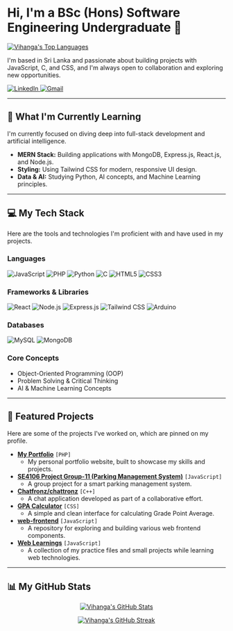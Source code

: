 # Hi, I'm a BSc (Hons) Software Engineering Undergraduate 👋

<p align="left">
  <a href="https://github.com/viha-2002/github-readme-stats">
    <img alt="Vihanga's Top Languages" src="https://github-readme-stats.vercel.app/api/top-langs/?username=RMPVSRajakaruna&layout=compact&theme=tokyonight&hide_border=true" />
  </a>
</p>

I'm based in Sri Lanka and passionate about building projects with JavaScript, C, and CSS, and I'm always open to collaboration and exploring new opportunities.

<p align="left">
  <a href="https://linkedin.com/in/vihanga-sachintha-rajakaruna" target="_blank">
    <img src="https://img.shields.io/badge/LinkedIn-0077B5?style=for-the-badge&logo=linkedin&logoColor=white" alt="LinkedIn"/>
  </a>
  <a href="mailto:vihanga1sachintha@gmail.com">
    <img src="https://img.shields.io/badge/Gmail-D14836?style=for-the-badge&logo=gmail&logoColor=white" alt="Gmail"/>
  </a>
</p>

---

## 🚀 What I'm Currently Learning

I'm currently focused on diving deep into full-stack development and artificial intelligence.

* **MERN Stack:** Building applications with MongoDB, Express.js, React.js, and Node.js.
* **Styling:** Using Tailwind CSS for modern, responsive UI design.
* **Data & AI:** Studying Python, AI concepts, and Machine Learning principles.

---

## 💻 My Tech Stack

Here are the tools and technologies I'm proficient with and have used in my projects.

### Languages
<p align="left">
  <img src="https://img.shields.io/badge/JavaScript-F7DF1E?style=for-the-badge&logo=javascript&logoColor=black" alt="JavaScript"/>
  <img src="https://img.shields.io/badge/PHP-777BB4?style=for-the-badge&logo=php&logoColor=white" alt="PHP"/>
  <img src="https://img.shields.io/badge/Python-3776AB?style=for-the-badge&logo=python&logoColor=white" alt="Python"/>
  <img src="https://img.shields.io/badge/C-A8B9CC?style=for-the-badge&logo=c&logoColor=white" alt="C"/>
  <img src="https://img.shields.io/badge/HTML5-E34F26?style=for-the-badge&logo=html5&logoColor=white" alt="HTML5"/>
  <img src="https://img.shields.io/badge/CSS3-1572B6?style=for-the-badge&logo=css3&logoColor=white" alt="CSS3"/>
</p>

### Frameworks & Libraries
<p align="left">
  <img src="https://img.shields.io/badge/React-61DAFB?style=for-the-badge&logo=react&logoColor=black" alt="React"/>
  <img src="https://img.shields.io/badge/Node.js-339933?style=for-the-badge&logo=node.js&logoColor=white" alt="Node.js"/>
  <img src="https://img.shields.io/badge/Express-000000?style=for-the-badge&logo=express&logoColor=white" alt="Express.js"/>
  <img src="https://img.shields.io/badge/Tailwind_CSS-06B6D4?style=for-the-badge&logo=tailwindcss&logoColor=white" alt="Tailwind CSS"/>
  <img src="https://img.shields.io/badge/Arduino-00979D?style=for-the-badge&logo=arduino&logoColor=white" alt="Arduino"/>
</p>

### Databases
<p align="left">
  <img src="https://img.shields.io/badge/MySQL-4479A1?style=for-the-badge&logo=mysql&logoColor=white" alt="MySQL"/>
  <img src="https://img.shields.io/badge/MongoDB-47A248?style=for-the-badge&logo=mongodb&logoColor=white" alt="MongoDB"/>
</p>

### Core Concepts
* Object-Oriented Programming (OOP)
* Problem Solving & Critical Thinking
* AI & Machine Learning Concepts

---

## 📌 Featured Projects

Here are some of the projects I've worked on, which are pinned on my profile.

* **[My Portfolio](https://github.com/RMPVSRajakaruna/My-Portfolio)** `[PHP]`
    * My personal portfolio website, built to showcase my skills and projects.
* **[SE4106 Project Group-11 (Parking Management System)](https://github.com/RMPVSRajakaruna/SE4106-Project-Group-11--Parking-Management-System)** `[JavaScript]`
    * A group project for a smart parking management system.
* **[Chatfronz/chattronz](https://github.com/Chatfronz/chattronz)** `[C++]`
    * A chat application developed as part of a collaborative effort.
* **[GPA Calculator](https://github.com/RMPVSRajakaruna/GPA-Calculator)** `[CSS]`
    * A simple and clean interface for calculating Grade Point Average.
* **[web-frontend](https://github.com/RMPVSRajakaruna/web-frontend)** `[JavaScript]`
    * A repository for exploring and building various web frontend components.
* **[Web Learnings](https://github.com/RMPVSRajakaruna/Web-Learnings)** `[JavaScript]`
    * A collection of my practice files and small projects while learning web technologies.

---

## 📊 My GitHub Stats

<p align="center">
  <a href="https://github.com/RMPVSRajakaruna">
    <img alt="Vihanga's GitHub Stats" src="https://github-readme-stats.vercel.app/api?username=RMPVSRajakaruna&show_icons=true&theme=tokyonight&hide_border=true&count_private=true&include_all_commits=true" />
  </a>
</p>
<p align="center">
  <a href="https://github.com/RMPVSRajakaruna">
    <img alt="Vihanga's GitHub Streak" src="https://github-readme-streak-stats.herokuapp.com/?user=RMPVSRajakaruna&theme=tokyonight&hide_border=true" />
  </a>
</p>
